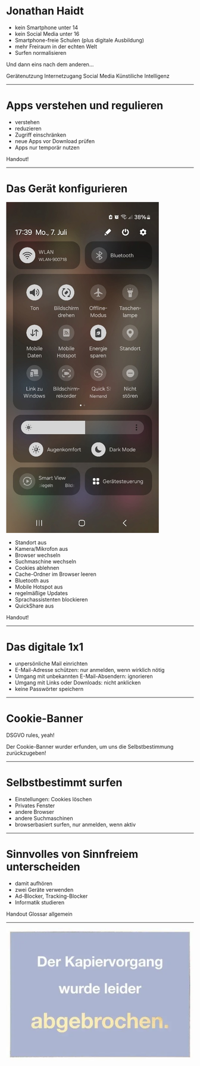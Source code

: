 # Jonathan Haidt

- kein Smartphone unter 14
- kein Social Media unter 16
- Smartphone-freie Schulen (plus digitale Ausbildung)
- mehr Freiraum in der echten Welt
- Surfen normalisieren

Und dann eins nach dem anderen...

Gerätenutzung <i class="fa-duotone fa-solid fa-arrow-right"></i> Internetzugang <i class="fa-duotone fa-solid fa-arrow-right"></i> Social Media <i class="fa-duotone fa-solid fa-arrow-right"></i> Künstiliche Intelligenz

---

# Apps verstehen und regulieren

- verstehen
- reduzieren
- Zugriff einschränken
- neue Apps vor Download prüfen
- Apps nur temporär nutzen

Handout!

---

# Das Gerät konfigurieren

![](995_medienkompetenz/block2_konfiguration.jpg) <!-- .element: style="float: right; width: 20%;" -->

- Standort aus
- Kamera/Mikrofon aus
- Browser wechseln
- Suchmaschine wechseln
- Cookies ablehnen
- Cache-Ordner im Browser leeren
- Bluetooth aus
- Mobile Hotspot aus
- regelmäßige Updates
- Sprachassistenten blockieren
- QuickShare aus

Handout!

---

# Das digitale 1x1

- unpersönliche Mail einrichten
- E-Mail-Adresse schützen: nur anmelden, wenn wirklich nötig
- Umgang mit unbekannten E-Mail-Absendern: ignorieren
- Umgang mit Links oder Downloads: nicht anklicken
- keine Passwörter speichern

---

# Cookie-Banner

DSGVO rules, yeah!

Der Cookie-Banner wurder erfunden, um uns die Selbstbestimmung zurückzugeben!

---

# Selbstbestimmt surfen

- Einstellungen: Cookies löschen
- Privates Fenster
- andere Browser
- andere Suchmaschinen
- browserbasiert surfen, nur anmelden, wenn aktiv

---

# Sinnvolles von Sinnfreiem unterscheiden

- damit aufhören
- zwei Geräte verwenden
- Ad-Blocker, Tracking-Blocker
- Informatik studieren

Handout Glossar allgemein

---

![](995_medienkompetenz/block2_kapiervorgang.jpg) <!-- .element: style="width: 80%;" -->